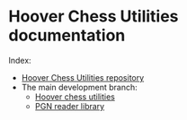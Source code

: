 # Hoover Chess Utilities documentation

Index:

- [Hoover Chess Utilities repository](https://github.com/skiminki/hoover-chess-utils)
- The main development branch:
  - [Hoover chess utilities](hoover-chess-utils/index.html)
  - [PGN reader library](pgn-reader/index.html)
